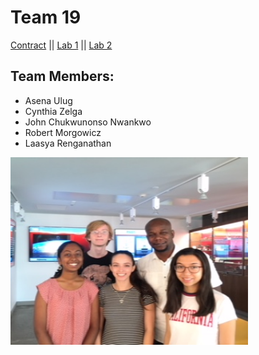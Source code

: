 # Team 19

[Contract](Contract/contract.md)
||
[Lab 1](Lab1/lab1.md)
||
[Lab 2](Lab2/lab2.md)


## Team Members:
* Asena Ulug
* Cynthia Zelga
* John Chukwunonso Nwankwo
* Robert Morgowicz
* Laasya Renganathan


<img src="IMG_8322.jpg" width="380" height="300" alt="team_photo">
